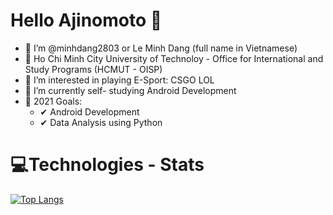 # Hello Ajinomoto 👋 #
- 👋 I’m @minhdang2803 or Le Minh Dang (full name in Vietnamese)
- 🏫 Ho Chi Minh City University of Technoloy - Office for International and Study Programs (HCMUT - OISP)
- 👀 I’m interested in playing E-Sport: CSGO LOL
- 🌱 I’m currently self- studying Android Development
- 🥅 2021 Goals:
    - ✔ Android Development
    - ✔ Data Analysis using Python 
 # 💻Technologies - Stats #
 [![Top Langs](https://github-readme-stats.vercel.app/api/top-langs/?username=minhdang2803&layout=compact&show_icons&theme=dracula)](https://github.com/minhdang2803/github-readme-stats)



